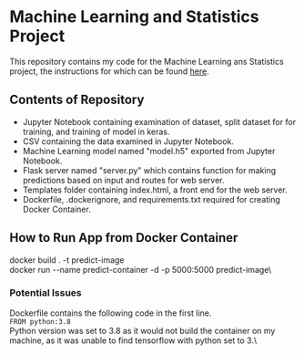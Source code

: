 # Machine Learning and Statistics Project

This repository contains my code for the Machine Learning ans Statistics project, the instructions for which can be found [here](https://learnonline.gmit.ie/mod/url/view.php?id=104063). 

## Contents of Repository
 - Jupyter Notebook containing examination of dataset, split dataset for for training, and training of model in keras.
 - CSV containing the data examined in Jupyter Notebook.
 - Machine Learning model named "model.h5" exported from Jupyter Notebook.
 - Flask server named "server.py" which contains function for making predictions based on input and routes for web server.
 - Templates folder containing index.html, a front end for the web server.
 - Dockerfile, .dockerignore, and requirements.txt required for creating Docker Container.
 
 ## How to Run App from Docker Container
 docker build . -t predict-image\
 docker run --name predict-container -d -p 5000:5000 predict-image\
 
 ### Potential Issues
 Dockerfile contains the following code in the first line.\
 ```FROM python:3.8```\
 Python version was set to 3.8 as it would not build the container on my machine, as it was unable to find tensorflow with python set to 3.\
